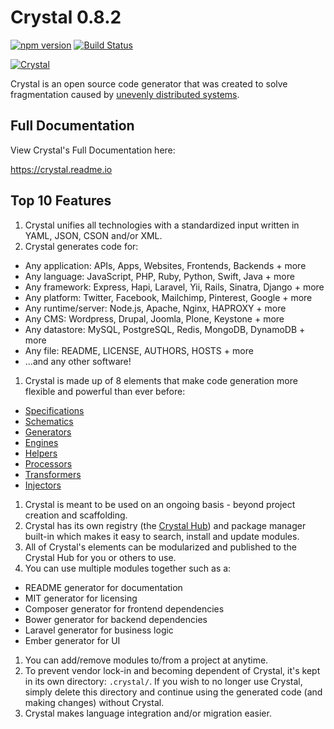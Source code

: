 # Crystal 0.8.2

[![npm version](https://badge.fury.io/js/crystal.svg)](http://badge.fury.io/js/crystal)
[![Build Status](https://travis-ci.org/crystal/crystal.svg?branch=master)](https://travis-ci.org/crystal/crystal)

[![Crystal](http://crystal.sh/images/crystal.svg)](http://crystal.sh)

Crystal is an open source code generator that was created to solve fragmentation caused by [unevenly distributed systems](http://techcrunch.com/2015/06/27/developaralysis-redux).

## Full Documentation

View Crystal's Full Documentation here:

https://crystal.readme.io

## Top 10 Features

1. Crystal unifies all technologies with a standardized input written in YAML, JSON, CSON and/or XML.
1. Crystal generates code for:
  - Any application: APIs, Apps, Websites, Frontends, Backends + more
  - Any language: JavaScript, PHP, Ruby, Python, Swift, Java + more
  - Any framework: Express, Hapi, Laravel, Yii, Rails, Sinatra, Django + more
  - Any platform: Twitter, Facebook, Mailchimp, Pinterest, Google + more
  - Any runtime/server: Node.js, Apache, Nginx, HAPROXY + more
  - Any CMS: Wordpress, Drupal, Joomla, Plone, Keystone + more
  - Any datastore: MySQL, PostgreSQL, Redis, MongoDB, DynamoDB + more
  - Any file: README, LICENSE, AUTHORS, HOSTS + more
  - ...and any other software!
1. Crystal is made up of 8 elements that make code generation more flexible and powerful than ever before:
  - [Specifications](https://crystal.readme.io/v0.8/docs/specifications)
  - [Schematics](https://crystal.readme.io/v0.8/docs/schematics)
  - [Generators](https://crystal.readme.io/v0.8/docs/generators)
  - [Engines](https://crystal.readme.io/v0.8/docs/engines)
  - [Helpers](https://crystal.readme.io/v0.8/docs/helpers)
  - [Processors](https://crystal.readme.io/v0.8/docs/processors)
  - [Transformers](https://crystal.readme.io/v0.8/docs/transformers)
  - [Injectors](https://crystal.readme.io/v0.8/docs/injectors)
1. Crystal is meant to be used on an ongoing basis - beyond project creation and scaffolding.
1. Crystal has its own registry (the [Crystal Hub](https://hub.crystal.sh)) and package manager built-in which makes it easy to search, install and update modules.
1. All of Crystal's elements can be modularized and published to the Crystal Hub for you or others to use.
1. You can use multiple modules together such as a:
  - README generator for documentation
  - MIT generator for licensing
  - Composer generator for frontend dependencies
  - Bower generator for backend dependencies
  - Laravel generator for business logic
  - Ember generator for UI
1. You can add/remove modules to/from a project at anytime.
1. To prevent vendor lock-in and becoming dependent of Crystal, it's kept in its own directory: `.crystal/`. If you wish to no longer use Crystal, simply delete this directory and continue using the generated code (and making changes) without Crystal.
1. Crystal makes language integration and/or migration easier.